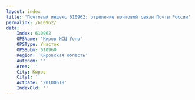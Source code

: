 ```yaml
---
layout: index
title: 'Почтовый индекс 610962: отделение почтовой связи Почты России'
permalink: /610962/
data:
    Index: 610962
    OPSName: 'Киров МСЦ Уопо'
    OPSType: Участок
    OPSSubm: 610960
    Region: 'Кировская область'
    Autonom: ''
    Area: ''
    City: Киров
    City1: ''
    ActDate: '20100618'
    IndexOld: ''
---
```

